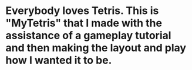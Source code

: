 # Everybody loves Tetris. This is "MyTetris" that I made with the assistance of a gameplay tutorial and then making the layout and play how I wanted it to be.
